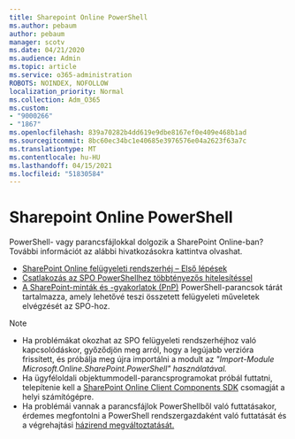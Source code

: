 ```yaml
---
title: Sharepoint Online PowerShell
ms.author: pebaum
author: pebaum
manager: scotv
ms.date: 04/21/2020
ms.audience: Admin
ms.topic: article
ms.service: o365-administration
ROBOTS: NOINDEX, NOFOLLOW
localization_priority: Normal
ms.collection: Adm_O365
ms.custom:
- "9000266"
- "1867"
ms.openlocfilehash: 839a70282b4dd619e9dbe8167ef0e409e468b1ad
ms.sourcegitcommit: 8bc60ec34bc1e40685e3976576e04a2623f63a7c
ms.translationtype: MT
ms.contentlocale: hu-HU
ms.lasthandoff: 04/15/2021
ms.locfileid: "51830584"
---
```

# <a name="sharepoint-online-powershell"></a>Sharepoint Online PowerShell

PowerShell- vagy parancsfájlokkal dolgozik a SharePoint Online-ban? További információt az alábbi hivatkozásokra kattintva olvashat.
- [SharePoint Online felügyeleti rendszerhéj – Első lépések](https://docs.microsoft.com/powershell/sharepoint/sharepoint-online/connect-sharepoint-online?view=sharepoint-ps)
- [Csatlakozás az SPO PowerShellhez többtényezős hitelesítéssel](https://docs.microsoft.com/powershell/sharepoint/sharepoint-online/connect-sharepoint-online?view=sharepoint-ps#to-connect-with-multifactor-authentication-mfa)
- [A SharePoint-minták és -gyakorlatok (PnP)](https://docs.microsoft.com/powershell/sharepoint/sharepoint-pnp/sharepoint-pnp-cmdlets?view=sharepoint-ps) PowerShell-parancsok tárát tartalmazza, amely lehetővé teszi összetett felügyeleti műveletek elvégzését az SPO-hoz.

> [!NOTE]
> - Ha problémákat okozhat az SPO felügyeleti rendszerhéjhoz való kapcsolódáskor, győződjön [](https://docs.microsoft.com/powershell/scripting/developer/module/importing-a-powershell-module?view=powershell-7.1) meg arról, hogy a legújabb verzióra frissített, és próbálja meg újra importálni a modult az *"Import-Module Microsoft.Online.SharePoint.PowerShell" használatával.*
> - Ha ügyféloldali objektummodell-parancsprogramokat próbál futtatni, telepítenie kell a [SharePoint Online Client Components SDK](https://www.microsoft.com/download/details.aspx?id=42038) csomagját a helyi számítógépre.
> - Ha problémái vannak a parancsfájlok PowerShellből való futtatásakor, érdemes megfontolni a PowerShell rendszergazdaként való futtatását és a végrehajtási [házirend megváltoztatását.](https://docs.microsoft.com/powershell/module/microsoft.powershell.core/about/about_execution_policies?view=powershell-6)